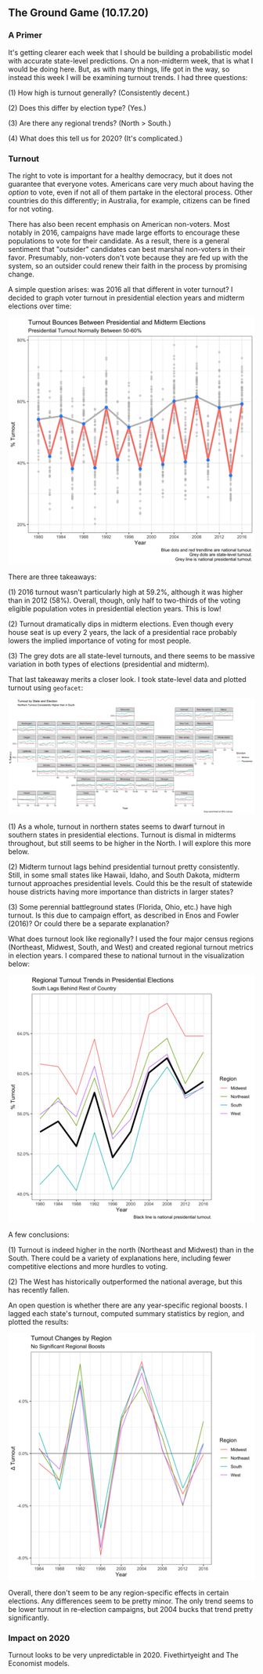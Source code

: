 ## The Ground Game (10.17.20)

### A Primer

It's getting clearer each week that I should be building a probabilistic model with accurate state-level predictions. On a non-midterm week, that is what I would be doing here. But, as with many things, life got in the way, so instead this week I will be examining turnout trends. I had three questions:

(1) How high is turnout generally? (Consistently decent.)

(2) Does this differ by election type? (Yes.)

(3) Are there any regional trends? (North > South.)

(4) What does this tell us for 2020? (It's complicated.)

### Turnout

The right to vote is important for a healthy democracy, but it does not guarantee that everyone votes. Americans care very much about having the *option* to vote, even if not all of them partake in the electoral process. Other countries do this differently; in Australia, for example, citizens can be fined for not voting.

There has also been recent emphasis on American non-voters. Most notably in 2016, campaigns have made large efforts to encourage these populations to vote for their candidate. As a result, there is a general sentiment that "outsider" candidates can best marshal non-voters in their favor. Presumably, non-voters don't vote because they are fed up with the system, so an outsider could renew their faith in the process by promising change.

A simple question arises: was 2016 all that different in voter turnout? I decided to graph voter turnout in presidential election years and midterm elections over time:

![Turnout Over Time](../Plots/week6plot1.png)

There are three takeaways:

(1) 2016 turnout wasn't particularly high at 59.2%, although it was higher than in 2012 (58%). Overall, though, only half to two-thirds of the voting eligible population votes in presidential election years. This is low!

(2) Turnout dramatically dips in midterm elections. Even though every house seat is up every 2 years, the lack of a presidential race probably lowers the implied importance of voting for most people.

(3) The grey dots are all state-level turnouts, and there seems to be massive variation in both types of elections (presidential and midterm).

That last takeaway merits a closer look. I took state-level data and plotted turnout using `geofacet`:

![Turnout By State](../Plots/week6plot2.png)

(1) As a whole, turnout in northern states seems to dwarf turnout in southern states in presidential elections. Turnout is dismal in midterms throughout, but still seems to be higher in the North. I will explore this more below.

(2) Midterm turnout lags behind presidential turnout pretty consistently. Still, in some small states like Hawaii, Idaho, and South Dakota, midterm turnout approaches presidential levels. Could this be the result of statewide house districts having more importance than districts in larger states?

(3) Some perennial battleground states (Florida, Ohio, etc.) have high turnout. Is this due to campaign effort, as described in Enos and Fowler (2016)? Or could there be a separate explanation?

What does turnout look like regionally? I used the four major census regions (Northeast, Midwest, South, and West) and created regional turnout metrics in election years. I compared these to national turnout in the visualization below:

![Turnout By Region](../Plots/week6plot3.png)

A few conclusions:

(1) Turnout is indeed higher in the north (Northeast and Midwest) than in the South. There could be a variety of explanations here, including fewer competitive elections and more hurdles to voting.

(2) The West has historically outperformed the national average, but this has recently fallen.

An open question is whether there are any year-specific regional boosts. I lagged each state's turnout, computed summary statistics by region, and plotted the results:

![Turnout By Region](../Plots/week6plot4.png)

Overall, there don't seem to be any region-specific effects in certain elections. Any differences seem to be pretty minor. The only trend seems to be lower turnout in re-election campaigns, but 2004 bucks that trend pretty significantly.

### Impact on 2020

Turnout looks to be very unpredictable in 2020. Fivethirtyeight and The Economist models.